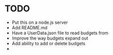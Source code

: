 # TODO

- Put this on a node.js server
- Add README.md
- Have a UserData.json file to read budgets from
- Improve the way budgets expand out
- Add ability to add or delete budgets
-
